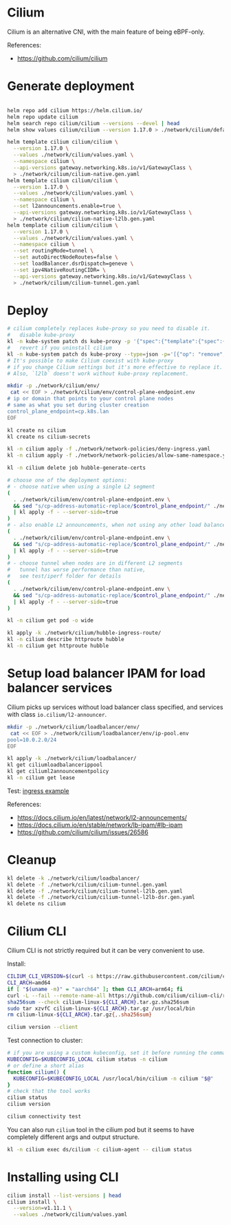 
# Cilium

Cilium is an alternative CNI, with the main feature of being eBPF-only.

References:
- https://github.com/cilium/cilium

# Generate deployment

```bash

helm repo add cilium https://helm.cilium.io/
helm repo update cilium
helm search repo cilium/cilium --versions --devel | head
helm show values cilium/cilium --version 1.17.0 > ./network/cilium/default-values.yaml

helm template cilium cilium/cilium \
  --version 1.17.0 \
  --values ./network/cilium/values.yaml \
  --namespace cilium \
  --api-versions gateway.networking.k8s.io/v1/GatewayClass \
  > ./network/cilium/cilium-native.gen.yaml
helm template cilium cilium/cilium \
  --version 1.17.0 \
  --values ./network/cilium/values.yaml \
  --namespace cilium \
  --set l2announcements.enable=true \
  --api-versions gateway.networking.k8s.io/v1/GatewayClass \
  > ./network/cilium/cilium-native-l2lb.gen.yaml
helm template cilium cilium/cilium \
  --version 1.17.0 \
  --values ./network/cilium/values.yaml \
  --namespace cilium \
  --set routingMode=tunnel \
  --set autoDirectNodeRoutes=false \
  --set loadBalancer.dsrDispatch=geneve \
  --set ipv4NativeRoutingCIDR= \
  --api-versions gateway.networking.k8s.io/v1/GatewayClass \
  > ./network/cilium/cilium-tunnel.gen.yaml

```

# Deploy

```bash
# cilium completely replaces kube-proxy so you need to disable it.
#   disable kube-proxy
kl -n kube-system patch ds kube-proxy -p '{"spec":{"template":{"spec":{"nodeSelector":{"enable-kube-proxy": "true"}}}}}'
#   revert if you uninstall cilium
kl -n kube-system patch ds kube-proxy --type=json -p='[{"op": "remove", "path": "/spec/template/spec/nodeSelector/enable-kube-proxy"}]'
# It's possible to make Cilium coexist with kube-proxy
# if you change Cilium settings but it's more effective to replace it.
# Also, `l2lb` doesn't work without kube-proxy replacement.

mkdir -p ./network/cilium/env/
 cat << EOF > ./network/cilium/env/control-plane-endpoint.env
# ip or domain that points to your control plane nodes
# same as what you set during cluster creation
control_plane_endpoint=cp.k8s.lan
EOF

kl create ns cilium
kl create ns cilium-secrets

kl -n cilium apply -f ./network/network-policies/deny-ingress.yaml
kl -n cilium apply -f ./network/network-policies/allow-same-namespace.yaml

kl -n cilium delete job hubble-generate-certs

# choose one of the deployment options:
# - choose native when using a single L2 segment
(
  . ./network/cilium/env/control-plane-endpoint.env \
  && sed "s/cp-address-automatic-replace/$control_plane_endpoint/" ./network/cilium/cilium-native.gen.yaml \
  | kl apply -f - --server-side=true
)
# - also enable L2 announcements, when not using any other load balancer provider
(
  . ./network/cilium/env/control-plane-endpoint.env \
  && sed "s/cp-address-automatic-replace/$control_plane_endpoint/" ./network/cilium/cilium-native-l2lb.gen.yaml \
  | kl apply -f - --server-side=true
)
# - choose tunnel when nodes are in different L2 segments
#   tunnel has worse performance than native,
#   see test/iperf folder for details
(
  . ./network/cilium/env/control-plane-endpoint.env \
  && sed "s/cp-address-automatic-replace/$control_plane_endpoint/" ./network/cilium/cilium-tunnel.gen.yaml \
  | kl apply -f - --server-side=true
)

kl -n cilium get pod -o wide

kl apply -k ./network/cilium/hubble-ingress-route/
kl -n cilium describe httproute hubble
kl -n cilium get httproute hubble
```

# Setup load balancer IPAM for load balancer services

Cilium picks up services without load balancer class specified,
and services with class `io.cilium/l2-announcer`.

```bash
mkdir -p ./network/cilium/loadbalancer/env/
 cat << EOF > ./network/cilium/loadbalancer/env/ip-pool.env
pool=10.0.2.0/24
EOF
```

```bash
kl apply -k ./network/cilium/loadbalancer/
kl get ciliumloadbalancerippool
kl get ciliuml2announcementpolicy
kl -n cilium get lease
```

Test: [ingress example](../../test/ingress/readme.md)

References:
- https://docs.cilium.io/en/latest/network/l2-announcements/
- https://docs.cilium.io/en/stable/network/lb-ipam/#lb-ipam
- https://github.com/cilium/cilium/issues/26586

# Cleanup

```bash
kl delete -k ./network/cilium/loadbalancer/
kl delete -f ./network/cilium/cilium-tunnel.gen.yaml
kl delete -f ./network/cilium/cilium-tunnel-l2lb.gen.yaml
kl delete -f ./network/cilium/cilium-tunnel-l2lb-dsr.gen.yaml
kl delete ns cilium
```

# Cilium CLI

Cilium CLI is not strictly required but it can be very convenient to use.

Install:

```bash
CILIUM_CLI_VERSION=$(curl -s https://raw.githubusercontent.com/cilium/cilium-cli/main/stable.txt)
CLI_ARCH=amd64
if [ "$(uname -m)" = "aarch64" ]; then CLI_ARCH=arm64; fi
curl -L --fail --remote-name-all https://github.com/cilium/cilium-cli/releases/download/${CILIUM_CLI_VERSION}/cilium-linux-${CLI_ARCH}.tar.gz{,.sha256sum}
sha256sum --check cilium-linux-${CLI_ARCH}.tar.gz.sha256sum
sudo tar xzvfC cilium-linux-${CLI_ARCH}.tar.gz /usr/local/bin
rm cilium-linux-${CLI_ARCH}.tar.gz{,.sha256sum}

cilium version --client
```

Test connection to cluster:

```bash
# if you are using a custom kubeconfig, set it before running the command
KUBECONFIG=$KUBECONFIG_LOCAL cilium status -n cilium
# or define a short alias
function cilium() {
  KUBECONFIG=$KUBECONFIG_LOCAL /usr/local/bin/cilium -n cilium "$@"
}
# check that the tool works
cilium status
cilium version

cilium connectivity test
```

You can also run `cilium` tool in the cilium pod
but it seems to have completely different args and output structure.

```bash
kl -n cilium exec ds/cilium -c cilium-agent -- cilium status
```

# Installing using CLI

```bash
cilium install --list-versions | head
cilium install \
  --version=v1.11.1 \
  --values ./network/cilium/values.yaml
```
